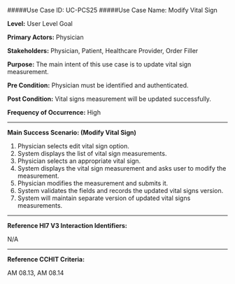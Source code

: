 #####Use Case ID: UC-PCS25
#####Use Case Name: Modify Vital Sign

**Level:**                     User Level Goal

**Primary Actors:**            Physician

**Stakeholders:**              Physician, Patient, Healthcare Provider, Order Filler

**Purpose:**                   The main intent of this use case is to update vital sign measurement.

**Pre Condition:**             Physician must be identified and authenticated.

**Post Condition:**            Vital signs measurement will be updated successfully.

**Frequency of Occurrence:**   High
__________________________________________________________
**Main Success Scenario: (Modify Vital Sign)**

1. Physician selects edit vital sign option.
2. System displays the list of vital sign measurements.
3. Physician selects an appropriate vital sign.
4. System displays the vital sign measurement and asks user to modify the measurement.
5. Physician modifies the measurement and submits it.
6. System validates the fields and records the updated vital signs version.
7. System will maintain separate version of updated vital signs measurements.

________________________________________________________________________
**Reference Hl7 V3 Interaction Identifiers:**

N/A
_______________________________________________________________
**Reference CCHIT Criteria:**

AM 08.13, AM 08.14
